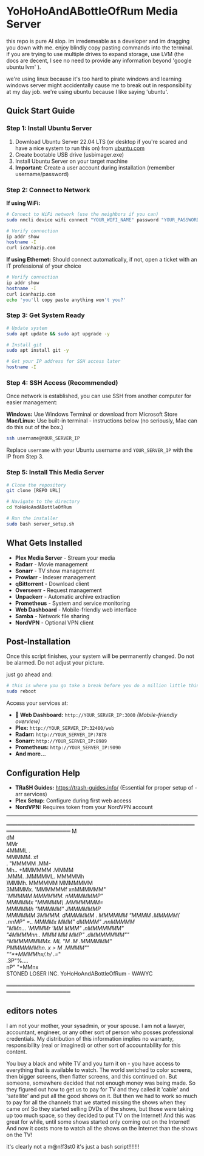 # YoHoHoAndABottleOfRum Media Server

this repo is pure AI slop. im irredemeable as a developer and im dragging you down with me. enjoy blindly copy pasting commands into the terminal. if you are trying to use multiple drives to expand storage, use LVM (the docs are decent, I see no need to provide any information beyond 'google ubuntu lvm' ).

we're using linux because it's too hard to pirate windows and learning windows server might accidentally cause me to break out in responsibility at my day job. we're using ubuntu because I like saying 'ubuntu'.


## Quick Start Guide

### Step 1: Install Ubuntu Server
1. Download Ubuntu Server 22.04 LTS (or desktop if you're scared and have a nice system to run this on) from [ubuntu.com](https://ubuntu.com/download/server)
2. Create bootable USB drive (usbimager.exe)
3. Install Ubuntu Server on your target machine
4. **Important**: Create a user account during installation (remember username/password)

### Step 2: Connect to Network
**If using WiFi:**
```bash
# Connect to WiFi network (use the neighbors if you can)
sudo nmcli device wifi connect "YOUR_WIFI_NAME" password "YOUR_PASSWORD"

# Verify connection
ip addr show
hostname -I
curl icanhazip.com
```

**If using Ethernet:** Should connect automatically, if not, open a ticket with an IT professional of your choice

```bash
# Verify connection
ip addr show
hostname -I
curl icanhazip.com
echo 'you'll copy paste anything won't you?'
```


### Step 3: Get System Ready
```bash
# Update system
sudo apt update && sudo apt upgrade -y

# Install git
sudo apt install git -y

# Get your IP address for SSH access later
hostname -I
```

### Step 4: SSH Access (Recommended)
Once network is established, you can use SSH from another computer for easier management:

**Windows:** Use Windows Terminal or download from Microsoft Store  
**Mac/Linux:** Use built-in terminal - instructions below (no seriously, Mac can do this out of the box.)

```bash
ssh username@YOUR_SERVER_IP
```

Replace `username` with your Ubuntu username and `YOUR_SERVER_IP` with the IP from Step 3.

### Step 5: Install This Media Server
```bash
# Clone the repository
git clone [REPO URL]

# Navigate to the directory
cd YoHoHoAndABottleOfRum

# Run the installer
sudo bash server_setup.sh
```

## What Gets Installed
- **Plex Media Server** - Stream your media
- **Radarr** - Movie management  
- **Sonarr** - TV show management
- **Prowlarr** - Indexer management
- **qBittorrent** - Download client
- **Overseerr** - Request management
- **Unpackerr** - Automatic archive extraction
- **Prometheus** - System and service monitoring
- **Web Dashboard** - Mobile-friendly web interface
- **Samba** - Network file sharing
- **NordVPN** - Optional VPN client

## Post-Installation
Once this script finishes, your system will be permanently changed. Do not be alarmed. Do not adjust your picture. 

just go ahead and:

```bash
# this is where you go take a break before you do a million little things I didn't show you how to do here. Have fun reading the docs now, I took care of all the command line work. Have fun in the gui.
sudo reboot
```


Access your services at:
- **📱 Web Dashboard:** `http://YOUR_SERVER_IP:3000` *(Mobile-friendly overview)*
- **Plex:** `http://YOUR_SERVER_IP:32400/web`
- **Radarr:** `http://YOUR_SERVER_IP:7878`
- **Sonarr:** `http://YOUR_SERVER_IP:8989`
- **Prometheus:** `http://YOUR_SERVER_IP:9090`
- **And more...**

## Configuration Help
- **TRaSH Guides:** https://trash-guides.info/ (Essential for proper setup of -arr services)
- **Plex Setup:** Configure during first web access
- **NordVPN:** Requires token from your NordVPN account

---
  
═══════════════════════════════════════════════════════════════════
                     M                          
                    dM                          
                    MMr                         
                   4MMML                  .     
                   MMMMM.                xf     
   .              "MMMMM               .MM-     
    Mh..          +MMMMMM            .MMMM      
    .MMM.         .MMMMML.          MMMMMh      
     )MMMh.        MMMMMM         MMMMMMM       
      3MMMMx.     'MMMMMMf      xnMMMMMM"       
      '*MMMMM      MMMMMM.     nMMMMMMP"        
        *MMMMMx    "MMMMM\    .MMMMMMM=         
         *MMMMMh   "MMMMM"   JMMMMMMP           
           MMMMMM   3MMMM.  dMMMMMM            .
            MMMMMM  "MMMM  .MMMMM(        .nnMP"
=..          *MMMMx  MMM"  dMMMM"    .nnMMMMM*  
  "MMn...     'MMMMr 'MM   MMM"   .nMMMMMMM*"   
   "4MMMMnn..   *MMM  MM  MMP"  .dMMMMMMM""     
     ^MMMMMMMMx.  *ML "M .M*  .MMMMMM**"        
        *PMMMMMMhn. *x > M  .MMMM**""           
           ""**MMMMhx/.h/ .=*"                  
                    .3P"%....                   
                  nP"     "*MMnx               
            STONED LOSER INC.
        YoHoHoAndABottleOfRum - WAWYC

═══════════════════════════════════════════════════════════════════

## editors notes
I am not your mother, your sysadmin, or your spouse. I am not a lawyer, accountant, engineer, or any other sort of person who posses professional credentials.  My distribution of this information implies no warranty, responsibility (real or imagined) or other sort of accountability for this content. 

You buy a black and white TV and you turn it on -  you have access to everything that is available to watch. The world switched to color screens, then bigger screens, then flatter screens, and this continued on. But someone, somewhere decided that not enough money was being made. So they figured out how to get us to pay for TV and they called it 'cable' and 'satellite' and put all the good shows on it. But then we had to work so much to pay for all the channels that we started missing the shows when they came on! So they started selling DVDs of the shows, but those were taking up too much space, so they decided to put TV on the Internet! And this was great for while, until some shows started only coming out on the Internet! And now it costs more to watch all the shows on the Internet than the shows on the TV!

it's clearly not a m@n!f3st0 it's just a bash script!!!!!!!